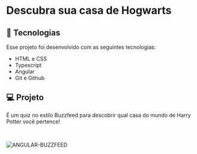 # Descubra sua casa de Hogwarts

## 🚀 Tecnologias

Esse projeto foi desenvolvido com as seguintes tecnologias:

- HTML e CSS
- Typescript
- Angular
- Git e Github

## 💻 Projeto

É um quiz no estilo Buzzfeed para descobrir qual casa do mundo de Harry Potter você pertence!

<br>

![ANGULAR-BUZZFEED](../angular-buzzfeed/src/assets/img/banner.png "Angular-Buzzfeed")
